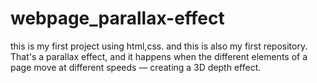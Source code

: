 # webpage_parallax-effect
this is my first project using html,css.
and this is also my first repository.
That's a parallax effect, and it happens when the different elements of a page move at different speeds — creating a 3D depth effect.
